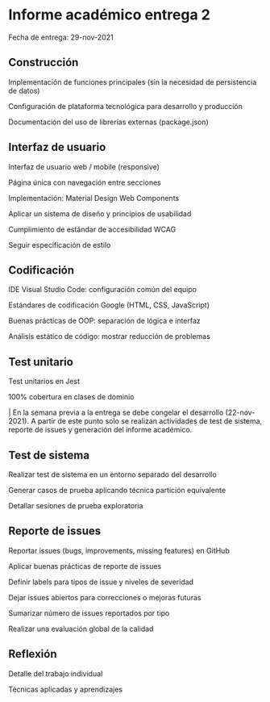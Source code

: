 # Informe académico entrega 2

Fecha de entrega: 29-nov-2021

## **Construcción**

Implementación de funciones principales (sin la necesidad de persistencia de datos)

Configuración de plataforma tecnológica para desarrollo y producción

Documentación del uso de librerías externas (package.json)

## **Interfaz de usuario**

Interfaz de usuario web / mobile (responsive)

Página única con navegación entre secciones

Implementación: Material Design Web Components

Aplicar un sistema de diseño y principios de usabilidad

Cumplimiento de estándar de accesibilidad WCAG

Seguir especificación de estilo

## **Codificación**

IDE Visual Studio Code: configuración común del equipo

Estándares de codificación Google (HTML, CSS, JavaScript)

Buenas prácticas de OOP: separación de lógica e interfaz

Análisis estático de código: mostrar reducción de problemas

## **Test unitario**

Test unitarios en Jest

100% cobertura en clases de dominio

| En la semana previa a la entrega se debe congelar el desarrollo (22-nov-2021). A partir de este punto solo se realizan actividades de test de sistema, reporte de issues y generación del informe académico.

## **Test de sistema**

Realizar test de sistema en un entorno separado del desarrollo

Generar casos de prueba aplicando técnica partición equivalente

Detallar sesiones de prueba exploratoria

## **Reporte de issues**

Reportar issues (bugs, improvements, missing features) en GitHub

Aplicar buenas prácticas de reporte de issues

Definir labels para tipos de issue y niveles de severidad

Dejar issues abiertos para correcciones o mejoras futuras

Sumarizar número de issues reportados por tipo

Realizar una evaluación global de la calidad

## **Reflexión**

Detalle del trabajo individual

Técnicas aplicadas y aprendizajes